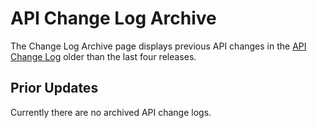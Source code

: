 API Change Log Archive
================

The Change Log Archive page displays previous API changes in the <a href="file.changelog.html">API Change Log</a> older than the last four releases.
<p>

<h2>Prior Updates</h2>

Currently there are no archived API change logs.
